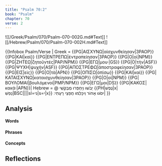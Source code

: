 ```yaml
---
title: "Psalm 70:2"
book: "Psalm"
chapter: 70
verse: 2
---
```

![[/Greek/Psalm/070/Psalm-070-002G.md#Text]]
![[/Hebrew/Psalm/070/Psalm-070-002H.md#Text]]

{{Infobox Psalm/Verse |
  Greek = {{PG|ΑΙΣΧΥΝΩ|αἰσχυνθείησαν|3PAOP}} {{PG|ΚΑΙ|καὶ}} {{PG|ΕΝΤΡΕΠΩ|ἐντραπείησαν|3PAOP}} {{PG|Ο|οἱ|NPM}} {{PG|ΖΗΤΕΩ|ζητοῦντές|PAP/NPM}} {{PG|ΕΓΩ|μου·|GS}} {{PG|Ο|τὴν|ASF}} {{PG|ΨΥΧΗ|ψυχήν|ASF}} {{PG|ΑΠΟΣΤΡΕΦΩ|ἀποστραφείησαν|3PAOP}} {{PG|ΕΙΣ|εἰς}} {{PG|Ο|τὰ|APN}} {{PG|ΟΠΙΣΩ|ὀπίσω}} {{PG|ΚΑΙ|καὶ}} {{PG|ΚΑΤΑΙΣΧΥΝΩ|καταισχυνθείησαν|3PAOP}} {{PG|Ο|οἱ|NPM}} {{PG|ΒΟΥΛΟΜΑΙ|βουλόμενοί|PMP/NPM}} {{PG|ΕΓΩ|μοι|DS}} {{PG|ΚΑΚΟΣ|κακά·|APN}}|
  Hebrew = @
יֵבֹשׁוּ
וְיַחְפְּרוּ
מְבַקְשֵׁי
{{PH|נֶפֶשׁ|x|נַפְשִׁ|BSC||||sl=ני|s=י|x}}
יִסֹּגוּ
אָחוֹר
וְיִכָּלְמוּ
חֲפֵצֵי
רָעָתִי
׃|
}}

## Analysis

#### Words

#### Phrases

#### Concepts

## Reflections
